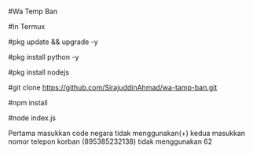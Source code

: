 #Wa Temp Ban

#In Termux

#pkg update && upgrade -y

#pkg install python -y

#pkg install nodejs

#git clone https://github.com/SirajuddinAhmad/wa-tamp-ban.git

#npm install

#node index.js

Pertama masukkan code negara tidak menggunakan(+)
kedua masukkan nomor telepon korban (895385232138) tidak menggunakan 62
